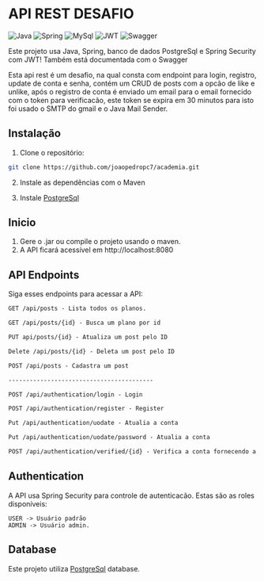 # API REST DESAFIO

![Java](https://img.shields.io/badge/java-%23ED8B00.svg?style=for-the-badge&logo=openjdk&logoColor=white)
![Spring](https://img.shields.io/badge/spring-%236DB33F.svg?style=for-the-badge&logo=spring&logoColor=white)
![MySql](https://img.shields.io/badge/MySQL-005C84?style=for-the-badge&logo=mysql&logoColor=white)
![JWT](https://img.shields.io/badge/JWT-black?style=for-the-badge&logo=JSON%20web%20tokens)
![Swagger](	https://img.shields.io/badge/Swagger-85EA2D?style=for-the-badge&logo=Swagger&logoColor=white)

Este projeto usa Java, Spring, banco de dados PostgreSql e Spring Security com JWT! Também está documentada com o Swagger

Esta api rest é um desafio, na qual consta com endpoint para login, registro, update de conta e senha, contém um CRUD de posts com a opcão de like e unlike, após o registro de conta é enviado um email para o email fornecido com o token para verificacão, este token se expira em 30 minutos para isto foi usado o SMTP do gmail e o Java Mail Sender.

## Instalação

1. Clone o repositório:

```bash
git clone https://github.com/joaopedropc7/academia.git
```

2. Instale as dependências com o Maven

3. Instale [PostgreSql](https://www.postgresql.org/download/)


## Inicio

1. Gere o .jar ou compile o projeto usando o maven.
2. A API ficará acessível em http://localhost:8080


## API Endpoints
Siga esses endpoints para acessar a API:

```markdown
GET /api/posts - Lista todos os planos.

GET /api/posts/{id} - Busca um plano por id

PUT api/posts/{id} - Atualiza um post pelo ID 

Delete /api/posts/{id} - Deleta um post pelo ID 

POST /api/posts - Cadastra um post

-----------------------------------------

POST /api/authentication/login - Login

POST /api/authentication/register - Register

Put /api/authentication/uodate - Atualia a conta

Put /api/authentication/uodate/password - Atualia a conta

POST /api/authentication/verified/{id} - Verifica a conta fornecendo a conta
```

## Authentication
A API usa Spring Security para controle de autenticacão. Estas são as roles disponíveis:

```
USER -> Usuário padrão
ADMIN -> Usuário admin.
```

## Database
Este projeto utiliza [PostgreSql](https://www.postgresql.org/download/) database.











